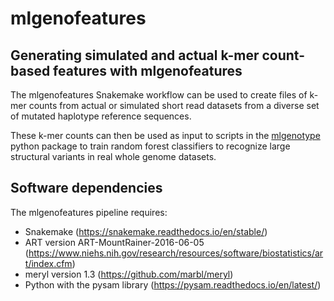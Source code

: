 # mlgenofeatures

## Generating simulated and actual k-mer count-based features with mlgenofeatures

The mlgenofeatures Snakemake workflow can be used to create files of
k-mer counts from actual or simulated short read datasets from a diverse set of
mutated haplotype reference sequences.

These k-mer counts can then be used as input to scripts in the [mlgenotype](https://github.com/nhansen/mlgenotype)
python package to train random forest classifiers to recognize large structural
variants in real whole genome datasets.

## Software dependencies

The mlgenofeatures pipeline requires:

* Snakemake (https://snakemake.readthedocs.io/en/stable/)
* ART version ART-MountRainer-2016-06-05 (https://www.niehs.nih.gov/research/resources/software/biostatistics/art/index.cfm)
* meryl version 1.3 (https://github.com/marbl/meryl)
* Python with the pysam library (https://pysam.readthedocs.io/en/latest/)

